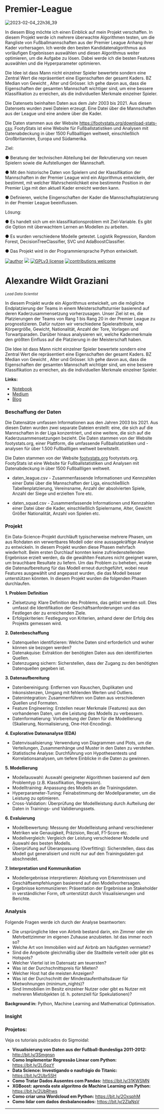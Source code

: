 # Premier-League

![2023-02-04_22h36_39](https://user-images.githubusercontent.com/18030121/216790586-91de0cdb-e93e-4717-a852-b4c97ef11fb9.png)


 

In diesem Blog möchte ich einen  Einblick auf mein Projekt verschaffen. In diesem Projekt werde ich mehrere überwachte Algorithmen testen, um die Rangliste von  Fußballmannschaften  aus der Premier League Anhang ihrer Kader vorhersagen. Ich werde den besten Kandidatenalgorithmus aus vorläufigen Ergebnissen auswählen und diesen Algorithmus weiter optimieren, um die Aufgabe zu lösen. Dabei werde ich die besten Features auswählen und die Hyperparameter  optimieren.

Die Idee ist dass Mann nicht einzelner Spieler bewertete sondern eine Zentral Wert die repräsentiert eine Eigenschaften der gesamt Kaders. BZ Median von Gewicht , Alter und Grösser. Ich gehe davon aus, dass die Eigenschaften der gesamten Mannschaft wichtiger sind, um eine bessere Klassifikation zu erreichen, als die individuellen Merkmale einzelner Spieler.

Die Datensets beinhalten Daten aus dem Jahr 2003 bis 2021. Aus diesen Datensets wurden zwei Dateien erzeugt. Eine Datei über die Mannschaften aus der League und eine andere über die Kader.

Die Daten stammen  aus der  Website  https://footystats.org/download-stats-csv.  FootyStats ist eine Website für Fußballstatistiken und Analysen mit Datenabdeckung in über 1500 Fußballligen weltweit, einschließlich Großbritannien, Europa und Südamerika.

Ziel:

●  Beratung der technischen Abteilung bei der  Rekrutierung von neuen Spielern sowie die Aufstellungen der Mannschaft. 

● Mit den historische Daten von Spielern und der Klassifikation der Mannschaften in der Premier League wird ein Algorithmus entwickeln, der bestimmt, mit welcher Wahrscheinlichkeit eine bestimmte Position  in der  Premier Liga  mit den aktuell Kader erreicht werden kann.

● Definieren, welche  Eingenschaften der Kader die Mannschaftsplatzierung in der Premier League beeinflussen.
 
Lösung:

● Es handelt sich um ein klassifikationsproblem mit Ziel-Variable. Es gibt die Option mit überwachtem Lernen an Modellen zu arbeiten.

● Es wurden verschiedene Modelle getestet. Logistik Regression, Random Forest,  DecisionTreeClassifier, SVC und AdaBoostClassifier.

● Das Projekt wird in der Programmiersprache Python entwickelt.      


















 [![author](https://img.shields.io/badge/author-wildt-red.svg)](https://www.linkedin.com/in/carlosfab) [![](https://img.shields.io/badge/python-3.7+-blue.svg)](https://www.python.org/downloads/release/python-365/) [![GPLv3 license](https://img.shields.io/badge/License-GPLv3-blue.svg)](http://perso.crans.org/besson/LICENSE.html) [![contributions welcome](https://img.shields.io/badge/contributions-welcome-brightgreen.svg?style=flat)](https://github.com/carlosfab/data_science/issues)


# Alexandre Wildt Graziani 
<sub>*Lead Data Scientist*</sub>

In diesem Projekt wurde ein Algorithmus entwickelt, um die mögliche Endplatzierung der Teams in einem Meisterschaftsturnier basierend auf deren Kaderzusammensetzung vorherzusagen. Unser Ziel ist es, die Platzierungen der Teams von Rang 1 bis Rang 20 in der Premier League zu prognostizieren. Dafür nutzen wir verschiedene Spielerattribute, wie Körpergröße, Gewicht, Nationalität, Anzahl der Tore, Vorlagen und Torwartparaden. Darüber hinaus analysieren wir, welche Kadermerkmale den größten Einfluss auf die Platzierung in der Meisterschaft haben.

Die Idee ist dass Mann nicht einzelner Spieler bewertete sondern eine Zentral Wert die repräsentiert eine Eigenschaften der gesamt Kaders. BZ Median von Gewicht , Alter und Grösser. Ich gehe davon aus, dass die Eigenschaften der gesamten Mannschaft wichtiger sind, um eine bessere Klassifikation zu erreichen, als die individuellen Merkmale einzelner Spieler.

**Links:**
* [Notebook](https://nbviewer.org/github/awildt01/Airbnb_Berlin-/blob/main/Airbnb_%28Berlin%29.ipynb)
* [Medium](https://medium.com/@alexandrewildtgraziani/analyse-der-airbnb-berlin-b002125a56f9)
* [Blog](https://sigmoidal.ai)

### Beschaffung der Daten
Die Datensätze umfassen Informationen aus den Jahren 2003 bis 2021. Aus diesen Daten wurden zwei separate Dateien erstellt: eine, die sich auf die Mannschaften in der Liga konzentriert, und eine weitere, die sich auf die Kaderzusammensetzungen bezieht. Die Daten stammen von der Website footystats.org, einer Plattform, die umfassende Fußballstatistiken und -analysen für über 1.500 Fußballligen weltweit bereitstellt.

Die Daten stammen von der Website [footystats.org](https://footystats.org/de/england/premier-league) footystats.org. FootyStats ist eine Website für Fußballstatistiken und Analysen mit Datenabdeckung in über 1500 Fußballligen weltweit.

- daten_league.csv - Zusammenfassende Informationen und Kennzahlen einer Datei über die Mannschaften der Liga, einschließlich Tabellenplatzierung, Vereinsname, Anzahl der absolvierten Spiele, Anzahl der Siege und erzielten Tore etc.

  
- daten_squad.csv -  Zusammenfassende Informationen und Kennzahlen einer Datei über die Kader, einschließlich Spielername, Alter, Gewicht Größer Nationalität, Anzahl von Spielen etc.


### Projekt 

Ein Data-Science-Projekt durchläuft typischerweise mehrere Phasen, um aus Rohdaten ein verwertbares Modell oder eine aussagekräftige Analyse zu entwickeln. In diesem Projekt wurden diese Phasen mehrfach wiederholt. Beim ersten Durchlauf konnten keine zufriedenstellenden Ergebnisse erzielt werden, da die gewählten Features nicht geeignet waren, um brauchbare Resultate zu liefern. Um das Problem zu beheben, wurde die Datenaufbereitung für das Modell erneut durchgeführt, wobei neue Features ausgewählt und angepasst wurden, die das Modell besser unterstützen könnten. In diesem Projekt wurden die folgenden Phasen durchlaufen.

**1. Problem Definition**

- Zielsetzung: Klare Definition des Problems, das gelöst werden soll. Dies umfasst die Identifikation der Geschäftsanforderungen und das Festlegen der zu erreichenden Ziele.
- Erfolgskriterien: Festlegung von Kriterien, anhand derer der Erfolg des Projekts gemessen wird.

**2. Datenbeschaffung**

- Datenquellen identifizieren: Welche Daten sind erforderlich und woher können sie bezogen werden?
- Datenakquise: Extraktion der benötigten Daten aus den identifizierten Quellen.
- Datenzugang sichern: Sicherstellen, dass der Zugang zu den benötigten Datenquellen gegeben ist.

**3. Datenaufbereitung**

- Datenbereinigung: Entfernen von Rauschen, Duplikaten und Inkonsistenzen, Umgang mit fehlenden Werten und Outliers.
- Datenintegration: Zusammenführen von Daten aus verschiedenen Quellen und Formaten.
- Feature Engineering: Erstellen neuer Merkmale (Features) aus den vorhandenen Daten, um die Leistung des Modells zu verbessern.
- Datenformatierung: Vorbereitung der Daten für die Modellierung (Skalierung, Normalisierung, One-Hot-Encoding).

**4. Explorative Datenanalyse (EDA)**

- Datenvisualisierung: Verwendung von Diagrammen und Plots, um die Verteilungen, Zusammenhänge und Muster in den Daten zu verstehen.
- Statistische Analyse: Durchführung von Hypothesentests und Korrelationsanalysen, um tiefere Einblicke in die Daten zu gewinnen.

**5. Modellierung**

- Modellauswahl: Auswahl geeigneter Algorithmen basierend auf dem Problemtyp (z.B. Klassifikation, Regression).
- Modelltraining: Anpassung des Modells an die Trainingsdaten.
- Hyperparameter-Tuning: Feinabstimmung der Modellparameter, um die Leistung zu optimieren.
- Cross-Validation: Überprüfung der Modellleistung durch Aufteilung der Daten in Trainings- und Validierungssets.

**6. Evaluierung**

- Modellbewertung: Messung der Modellleistung anhand verschiedener Metriken wie Genauigkeit, Präzision, Recall, F1-Score etc.
- Modellvergleich: Vergleich der Leistung verschiedener Modelle und Auswahl des besten Modells.
- Überprüfung auf Überanpassung (Overfitting): Sicherstellen, dass das Modell gut generalisiert und nicht nur auf den Trainingsdaten gut abschneidet.

**7. Interpretation und Kommunikation**

- Modellergebnisse interpretieren: Ableitung von Erkenntnissen und Geschäftsempfehlungen basierend auf den Modellvorhersagen.
- Ergebnisse kommunizieren: Präsentation der Ergebnisse an Stakeholder in verständlicher Form, oft unterstützt durch Visualisierungen und Berichte.


### Analysis 


Folgende Fragen werde ich durch der Analyse  beantworten:

+ Die ursprüngliche Idee von Airbnb bestand darin, ein Zimmer oder ein Mehrbettzimmer im eigenen Zuhause anzubieten. Ist das immer noch so?
+ Welche Art von Immobilien wird auf Airbnb am häufigsten vermietet?
+ Sind die Angebote gleichmäßig über die Stadtteile verteilt oder gibt es Hotspots?
+ Welcher Viertel ist im Datensatz am teuersten?
+ Was ist der Durchschnittspreis für Mieten?
+ Welcher Host hat die meisten Anzeigen?
+ Was ist der Durchschnitt der Mindestaufenthaltsdauer für Mietwohnungen (minimum_nights)?
+ Sind Immobilien im Besitz einzelner Nutzer oder gibt es Nutzer mit mehreren Mietobjekten (d. h. potenziell für Spekulationen)?


**Background in:** Python, Machine Learning and Mathematical Optimisation.





### Insight


### Projetos:
Veja os tutoriais publicados do Sigmoidal:

* **Visualisierung von Daten aus der Fußball-Bundesliga 2011-2012:** http://bit.ly/3Smgnsn
* **Como Implementar Regressão Linear com Python:** https://bit.ly/2Li5pzY
* **Data Science: Investigando o naufrágio do Titanic:** https://bit.ly/2Ubr5SH
* **Como Tratar Dados Ausentes com Pandas:** https://bit.ly/31KWSMN
* **XGBoost: aprenda este algoritmo de Machine Learning em Python:** https://bit.ly/2UbRhws
* **Como criar uma Wordcloud em Python:** https://bit.ly/2OxsphM
* **Como lidar com dados desbalanceados:** https://bit.ly/2ZlaNsV

---

